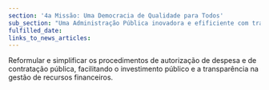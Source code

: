 ```yaml
---
section: '4a Missão: Uma Democracia de Qualidade para Todos'
sub_section: "Uma Administração Pública inovadora e efificiente com trabalhadores motivados"
fulfilled_date:
links_to_news_articles:
---
```


Reformular e simplificar os procedimentos de autorização de despesa e de contratação pública, facilitando o investimento público e a transparência na gestão de recursos financeiros.